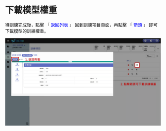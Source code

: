 # 下載模型權重

待訓練完成後，點擊 「 <font color="blue">返回列表</font> 」 回到訓練項目頁面，再點擊 「 <font color="blue">箭頭</font> 」 即可下載模型的訓練權重。


![alt text](image.png)
